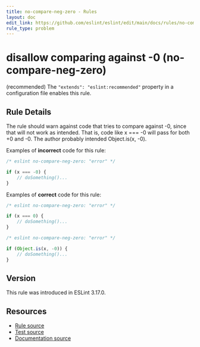 ```yaml
---
title: no-compare-neg-zero - Rules
layout: doc
edit_link: https://github.com/eslint/eslint/edit/main/docs/rules/no-compare-neg-zero.md
rule_type: problem
---
```

<!-- Note: No pull requests accepted for this file. See README.md in the root directory for details. -->

# disallow comparing against -0 (no-compare-neg-zero)

(recommended) The `"extends": "eslint:recommended"` property in a configuration file enables this rule.

## Rule Details

The rule should warn against code that tries to compare against -0, since that will not work as intended. That is, code like x === -0 will pass for both +0 and -0. The author probably intended Object.is(x, -0).

Examples of **incorrect** code for this rule:

```js
/* eslint no-compare-neg-zero: "error" */

if (x === -0) {
    // doSomething()...
}
```

Examples of **correct** code for this rule:

```js
/* eslint no-compare-neg-zero: "error" */

if (x === 0) {
    // doSomething()...
}
```

```js
/* eslint no-compare-neg-zero: "error" */

if (Object.is(x, -0)) {
    // doSomething()...
}
```

## Version

This rule was introduced in ESLint 3.17.0.

## Resources

* [Rule source](https://github.com/eslint/eslint/tree/HEAD/lib/rules/no-compare-neg-zero.js)
* [Test source](https://github.com/eslint/eslint/tree/HEAD/tests/lib/rules/no-compare-neg-zero.js)
* [Documentation source](https://github.com/eslint/eslint/tree/HEAD/docs/rules/no-compare-neg-zero.md)
